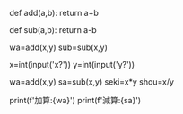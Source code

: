 def add(a,b):
    return a+b

def sub(a,b):
    return a-b

wa=add(x,y)
sub=sub(x,y)


x=int(input('x?'))
y=int(input('y?'))

wa=add(x,y)
sa=sub(x,y)
seki=x*y
shou=x/y

print(f'加算:{wa}')
print(f'減算:{sa}')
